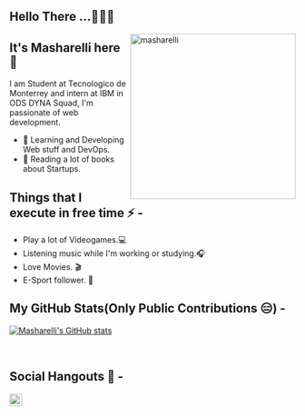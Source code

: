 <h2>Hello There ...🧑🏻‍💻</h2>


<img width="291" alt="masharelli" align="right" src="https://user-images.githubusercontent.com/21081843/126050653-79ac4d49-5ecd-4ee4-9861-0582c98f3222.png">


## It's Masharelli here 👋
I am Student at Tecnologico de Monterrey and intern at IBM in ODS DYNA Squad, I'm passionate of web development.

- 👀 Learning and Developing Web stuff and DevOps.
- 📖 Reading a lot of books about Startups.

## Things that I execute in free time ⚡ -  
  - Play a lot of Videogames.💻
  - Listening music while I'm working or studying.🎧
  - Love Movies. 🎬
  - E-Sport follower. 👾 


## My GitHub Stats(Only Public Contributions 😑) -
  
  [![Masharelli's GitHub stats](https://github-readme-stats.vercel.app/api?username=masharelli)](https://github.com/anuraghazra/github-readme-stats)

</br>

## Social Hangouts 💬 -

<a href="https://twitter.com/HMasharelli">
  <img align="left" alt=Masharelli| Twitter" width="22px" src="https://cdn.jsdelivr.net/npm/simple-icons@v3/icons/twitter.svg" />
